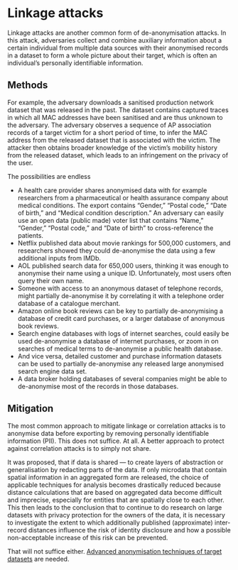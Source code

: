 # Linkage attacks

Linkage attacks are another common form of de-anonymisation attacks. In this attack, adversaries collect and combine auxiliary information about a certain individual from multiple data sources with their anonymised records in a dataset to form a whole picture about their target, which is often an individual’s personally identifiable information.

## Methods

For example, the adversary downloads a sanitised production network dataset that was released in the past. The dataset contains captured traces in which all MAC addresses have been sanitised and are thus unknown to the adversary. The adversary observes a sequence of AP association records of a target victim for a short period of time, to infer the MAC address from the released dataset that is associated with the victim. The attacker then obtains broader knowledge of the victim’s mobility history from the released dataset, which leads to an infringement on the privacy of the user.

The possibilities are endless

* A health care provider shares anonymised data with for example researchers from a pharmaceutical or health assurance company about medical conditions. The export contains “Gender,” “Postal code,” “Date of birth,” and “Medical condition description.” An adversary can easily use an open data (public made) voter list that contains “Name,” “Gender,” “Postal code,” and “Date of birth” to cross-reference the patients.
* Netflix published data about movie rankings for 500,000 customers, and researchers showed they could de-anonymise the data using a few additional inputs from IMDb.
* AOL published search data for 650,000 users, thinking it was enough to anonymise their name using a unique ID. Unfortunately, most users often query their own name.
* Someone with access to an anonymous dataset of telephone records, might partially de-anonymise it by correlating it with a telephone order database of a catalogue merchant.
* Amazon online book reviews can be key to partially de-anonymising a database of credit card purchases, or a larger database of anonymous book reviews.
* Search engine databases with logs of internet searches, could easily be used de-anonymise a database of internet purchases, or zoom in on searches of medical terms to de-anonymise a public health database.
* And vice versa, detailed customer and purchase information datasets can be used to partially de-anonymise any released large anonymised search engine data set.
* A data broker holding databases of several companies might be able to de-anonymise most of the records in those databases.

## Mitigation

The most common approach to mitigate linkage or correlation attacks is to anonymise data before exporting by removing personally identifiable information (PII). This does not suffice. At all. A better approach to protect against correlation attacks is to simply not share.

It was proposed, that if data is shared — to create layers of abstraction or generalisation by redacting parts of the data. If only microdata that contain spatial information in an aggregated form are released, the choice of applicable techniques for analysis becomes drastically reduced because distance calculations that are based on aggregated data become difficult and imprecise, especially for entities that are spatially close to each other. This then leads to the conclusion that to continue to do research on large datasets with privacy protection for the owners of the data, it is necessary to investigate the extent to which additionally published (approximate) inter-record distances influence the risk of identity disclosure and how a possible non-acceptable increase of this risk can be prevented.

That will not suffice either. [Advanced anonymisation techniques of target datasets](../assets/Target-dataset.md) are needed.

